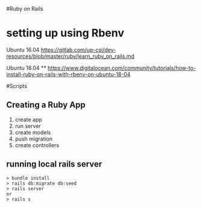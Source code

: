 #Ruby on Rails

# setting up using Rbenv
Ubuntu 16.04
https://gitlab.com/up-csi/dev-resources/blob/master/ruby/learn_ruby_on_rails.md

Ubuntu 18.04 **
https://www.digitalocean.com/community/tutorials/how-to-install-ruby-on-rails-with-rbenv-on-ubuntu-18-04

#Scripts
## Creating a Ruby App
1. create app
2. run server
3. create models
4. push migration
5. create controllers

## running local rails server
```
> bundle install
> rails db:migrate db:seed
> rails server
or 
> rails s
```


